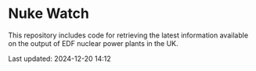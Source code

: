 # Nuke Watch

This repository includes code for retrieving the latest information available on the output of EDF nuclear power plants in the UK.

Last updated: 2024-12-20 14:12